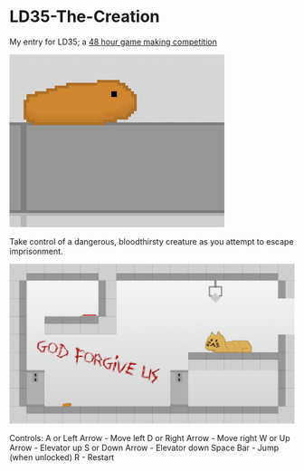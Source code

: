 # LD35-The-Creation
My entry for LD35; a [48 hour game making competition](http://ludumdare.com/compo/ludum-dare-35/?action=preview&uid=4006)

![In-game screenshot](https://github.com/RyanMan56/LD35-The-Creation/blob/master/ss2.png?raw=true "The evil little guy")

Take control of a dangerous, bloodthirsty creature as you attempt to escape imprisonment. 

![In-game screenshot](https://github.com/RyanMan56/LD35-The-Creation/blob/master/ss1.png?raw=true "The level")

Controls: 
A or Left Arrow - Move left 
D or Right Arrow - Move right 
W or Up Arrow - Elevator up 
S or Down Arrow - Elevator down 
Space Bar - Jump (when unlocked) 
R - Restart
